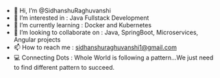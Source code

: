 - 👋 Hi, I’m @SidhanshuRaghuvanshi
- 👀 I’m interested in              : Java Fullstack Development
- 🌱 I’m currently learning         : Docker and Kubernetes
- 💞️ I’m looking to collaborate on  :  Java, SpringBoot, Microservices, Angular projects
- 📫 How to reach me                : sidhanshuraghuvanshi1@gmail.com
- 💻 Connecting Dots                : Whole World is following a pattern...We just need to find different pattern to succeed. 

<!---
SidhanshuRaghuvanshi/SidhanshuRaghuvanshi is a ✨ special ✨ repository because its `README.md` (this file) appears on your GitHub profile.
You can click the Preview link to take a look at your changes.
--->
